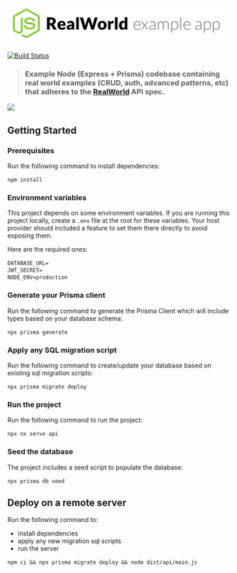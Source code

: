 # ![Node/Express/Prisma Example App](project-logo.png)

[![Build Status](https://travis-ci.org/anishkny/node-express-realworld-example-app.svg?branch=master)](https://travis-ci.org/anishkny/node-express-realworld-example-app)

> ### Example Node (Express + Prisma) codebase containing real world examples (CRUD, auth, advanced patterns, etc) that adheres to the [RealWorld](https://github.com/gothinkster/realworld-example-apps) API spec.

<a href="https://thinkster.io/tutorials/node-json-api" target="_blank"><img width="454" src="https://raw.githubusercontent.com/gothinkster/realworld/master/media/learn-btn-hr.png" /></a>

## Getting Started

### Prerequisites

Run the following command to install dependencies:

```shell
npm install
```

### Environment variables

This project depends on some environment variables.
If you are running this project locally, create a `.env` file at the root for these variables.
Your host provider should included a feature to set them there directly to avoid exposing them.

Here are the required ones:

```
DATABASE_URL=
JWT_SECRET=
NODE_ENV=production
```

### Generate your Prisma client

Run the following command to generate the Prisma Client which will include types based on your database schema:

```shell
npx prisma generate
```

### Apply any SQL migration script

Run the following command to create/update your database based on existing sql migration scripts:

```shell
npx prisma migrate deploy
```

### Run the project

Run the following command to run the project:

```shell
npx nx serve api
```

### Seed the database

The project includes a seed script to populate the database:

```shell
npx prisma db seed
```

## Deploy on a remote server

Run the following command to:
- install dependencies
- apply any new migration sql scripts
- run the server

```shell
npm ci && npx prisma migrate deploy && node dist/api/main.js
```
